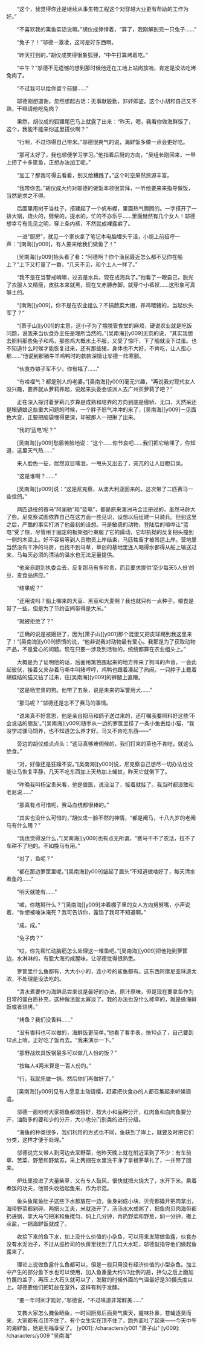 　　“这个，我觉得你还是继续从事生物工程这个对穿越大业更有帮助的工作为好。”

　　“不喜欢我的熏鱼实话说嘛。”胡仪成悻悻着，“算了，我刚解剖完一只兔子……”

　　“兔子？！”邬德一激凌，这可是好东西啊。

　　“昨天打到的，”胡仪成笑得很象狐狸，“中午打算烤着吃。”

　　“中午？”邬德不无遗憾的想到那时候他还在工地上站岗放哨，肯定是没法吃烤兔肉了。

　　“不过我可以给你留个前腿……”

　　邬德刚想道谢，忽然想起古话：无事献殷勤，非奸即盗。这个小胡和自己又不熟，干嘛请他吃兔肉？

　　果然，胡仪成的狐狸尾巴马上就露了出来：“昨天，嗯，我看你做海鲜饭了，这个，我能不能来你这里搭伙啊？”

　　“行啊，不过你得自己带米。”邬德很爽气的说，海鲜饭多做一点会更好吃。

　　“那可太好了，我也顺便学习学习。”他指着后厨的方向，“吴组长刚回来，一早上捞了十多筐鱼，正想办法加工呢。”

　　“加工？那我可得去看看，别又给糟践了。”这个时空果然资源丰富。

　　“我带你去。”胡仪成大约对邬德的做饭本领很崇拜，一听他要来来指导做饭，当然是求之不得。

　　后面里用树干当柱子，搭建起了一个帆布棚，里面热气腾腾的。一字搭开了一排大锅，烧火的，劈柴的，提水的，忙的不亦乐乎……里面赫然有几个女人！邬德想幸亏有先见之明，穿上条内裤，不然就成裸露癖了。

　　一进“厨房”，就见一个家伙拿了笔记本电脑埋头干活，小胡上前招呼一声：“[南海][y009]，有人要来给我们做鱼了！”

　　[吴南海][y009]抬头看了看：“阿德啊？你个渔民最近怎么都不见你在船上？”上下又打量了一番，“几天不见，和个土人一样了。”

　　“我不是在当警戒哨嘛，过去是水兵，现在成海兵了。”他看了一眼自己，脱光了衣服人又精瘦，皮肤本来就黑，现在又赤膊赤脚，就穿个小裤衩……这形象可真够土的。

　　“[南海][y009]，你不是在农业组么？不搞蔬菜大棚，养鸡喂猪的，当起伙头军了？”

　　“[萧子山][y001]的主意，这小子为了摆脱管食堂的麻烦，硬说农业就是吃饭问题，说我来当伙食办主任是理所当然的。”[吴南海][y009]无奈的说，“其实我想去照料那些兔子和鸡，那些鸡大概水土不服，又受了惊吓，下了船就没下过蛋。也不知道什么时候才能恢复过来，还有那些猪，身体也不大好，不肯吃，让人担心那……”他说到那猪牛羊鸡鸭时的款款深情让邬德一阵寒颤。

　　“伙食办娘子军不少，你有福了……”

　　“有啥福气？都是别人的老婆。”[吴南海][y009]毫无兴趣，“再说我对现代女人没兴趣，要养就从萝莉养起，说起来执委会该派人去广州买萝莉了吧？”

　　正在深入探讨着萝莉几岁算是成熟和培养的方向到底是傲骄、无口、天然呆还是眼镜娘这些重大问题的时候，一个胖子怒气冲冲的来了，[吴南海][y009]一见面色大变，正要把脑袋埋得更深，却被那人一把揪了出来。

　　“我的‘蓝电’呢？”

　　[吴南海][y009]愁眉苦脸地说：“这个……你节哀吧……我们把它给埋了，你知道，这里天气热……”

　　来人脸色一征，居然双目噙泪，一甩头又出去了，突兀的让人目瞪口呆。

　　“这是谁啊？……”

　　[吴南海][y009]说：“这是尼克察，从澳大利亚回来的。这次带了二匹赛马一些信鸽。”

　　两匹退役的赛马“阿阑驰”和“蓝电”，都是原来澳洲马会注册过的，虽然马龄大了些。尼克察试图依靠自己在这方面一些见识，设想以后组建一只骑兵。但到这里之后，严酷的事实打消了他最初的设想。马是敏感的动物，登陆后的喧哗让“蓝电”受了惊，尽管用于固定的板架强行束服了它的躁动，它却执拗的反复把头撞到一侧的木梁上。好不容易等到人员物资上岸结束，马匹牲畜才被吊运上岸。营地里当然没有干净的马房，也找不到马草，草创的基地里连人喝得水都得从船上输送过来，马每天必须的清洁的温水也无法足量提供。

　　“他亲自跑到执委会去，反复那马有多珍贵，而且要求提供‘至少每天5人份’的豆、麦食品供应。”

　　“结果呢？”

　　“还用说吗？船上哪来的大豆、黑豆和大麦啊？我也就只有一点种子。粮食是带了一些，但是为了节约空间带得是大米。”

　　“就被拒绝了？”

　　“正确的说是被婉拒了，因为[萧子山][y001]那个混蛋又把皮球踢到我这里来了！”[吴南海][y009]愤愤的说，“他非说我对动物最有爱心。我那是为了获取动物产品，不是爱心的问题。现在只要一涉及到活物的，统统都算在农业组头上。”

　　大概是为了证明他的话，后面用篱笆围起来的地方传来了狗叫的声音，一会此起彼伏，接着又夹杂着马嘶牛叫猪哼哼，鸡鸭也跟着凑起了热闹。一只脖子上戴着蝴蝶结的猫又钻了过来，往[吴南海][y009]的裤腿上直蹭。

　　“这是杨宝贵的狗。他带了五条，说是未来的军警用犬……”

　　“那马呢？”邬德还是忘不了赛马的事情。

　　“说来真不好意思，他是亲自把马和鸽子送过来的，还叮嘱我要照料好这些‘不会说话的朋友’。”[吴南海][y009]随手从一边的箩筐里捞了一条小鱼丢给小猫，“我没学过骡马饲养，也不知道怎么养才好。马又不肯吃东西——”

　　旁边的胡仪成点点头：“这马真够难伺候的，我们打来的草也不肯吃，就这么绝食。”

　　“对，好像还是狂躁不安。”[吴南海][y009]说，尼克察自己想尽一切办法也没能让马恢复平静，几天不吃东西加上天热加上蝇蚊，昨天它就倒下了。

　　“昨晚我叫杨宝贵来看，他是兽医，说没治了，接着就挂了。我当时都没敢和老尼说……”

　　“那真有点可惜呢，赛马血统都很棒的。”

　　“其实也没什么可惜的，”胡仪成一脸不然的神情，“都是阉马，十八九岁的老阉马有什么用？”

　　“我也觉得没什么，”[吴南海][y009]也有点无所谓，“赛马干不了农活，拉不了车耕不了地的。不如挽马有用。”

　　“对了，鱼呢？”

　　“都在那边箩筐里呢。”[吴南海][y009]皱起了眉头“不知道做啥好了，每天清水煮鱼的……”

　　“明天就能有……”

　　“嘘，你瞎掰什么？”[吴南海][y009]冲着棚子里的女人方向努努嘴，小声说着，“你想被唾沫淹死？我可告诉你，露馅了我可不知道啊。”

　　“成，成。”

　　“兔子肉？”

　　“哎，你先帮忙动脑筋怎么处理这一堆鱼吧。”[吴南海][y009]把他拖到箩筐边，水淋淋的，有股大海的咸腥味，让邬德觉得很熟悉。

　　箩筐里什么鱼都有，大大小小的，连小号的鲨鱼都有。这东西阿摩尼亚味道太浓，不处理是没法吃的。

　　“清水煮要作为海鲜品尝来说是最好的办法，原汁原味，但是现在要拿鱼作为日常的蛋白质补充，这种做法就太寡淡了。我的办法也没什么稀罕的，就是做海鲜饭或者烧烤。”

　　“烤鱼？我们没香料……”

　　“没有香料也可以做的，海鲜饭更简单。”他看了看手表，快10点了，自己要到12点上哨，正好吃了饭再去。“我来演示一下。”

　　“那野战炊具饭锅最多可以做几人份的饭？”

　　“按每人4两米算是一百人份的。”

　　“行，我就先做一锅，然后你们再做好了。”

　　[吴南海][y009]见有人愿意主动请缨，赶紧把伙食办的人都召集起来听候调遣。

　　邬德一面吩咐大家把鱼都收拾好，按大小和品种分开，红肉鱼和白肉鱼要分开，油脂多的要和少的分开，大小也分门别类的进行分级。

　　“海鱼的种类很多，我们利用的方式也不同，鱼获到了岸上，就要及时把它们分类，这样才便于处理。”

　　邬德说完又带人到河边去采野菜，他昨天晚上就在附近采到了不少：有车前草、苦菜、野葱和野紫苏，采上两捆在水里洗干净了拿根茅草扎了，一并带了回来。

　　炉灶里投进了大量柴草，又有专人鼓风，很快就把火烧大了，水开下米。乘着煮饭的功夫，他带头收拾起鱼来，作为示范。

　　鱼头鱼尾鱼肚子这些下水都放在一边，鱼身剁成小块，贝壳都撬开把肉拿出，海带野菜都剁碎。两把火工夫，米就涨开了，汤汤水水成粥了，把鱼肉贝肉海带都扔进锅，拿大马勺把米和鱼搅匀，焖上几分钟，再扔野菜和野葱，焖一分钟，撒上点盐，一锅海鲜饭就成了。

　　收拾下来的鱼下水，加上没什么价值的小杂鱼，可以用来发酵做鱼露，伙食办没有水泥池子，不过从巡检司的伙房里找到了几口大水缸，邬德就指导他们做起鱼露来了。

　　理论上说做鱼露什么鱼都可以，但是一般只用没有经济价值的小型杂鱼。加工中产生的部分鱼下水也可以使用，加入鱼重量大约1/3比例的盐，拌匀之后上面加竹篾的盖子，再压上大石头就可以了，发酵的时候外面的气温最好是30摄氏度以上。邬德要他们把缸放在室外，这样有利于发酵。

　　“要一年时间才能好，”邬德说，“不过味道非常鲜美……”

　　又教大家怎么腌鱼晒鱼，一时间厨房后面臭气熏天，腥味扑鼻，苍蝇逐臭而来，大家都有点顶不住了。有个女生实在顶不住了，跑外面吐了起来——今天中午的海鲜饭，她是无福享受了。
[y001]: /characters/y001 "萧子山"
[y009]: /characters/y009 "吴南海"
